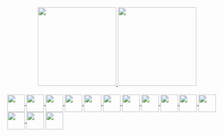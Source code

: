 
<div align="center">
  <a href="https://github.com/lucasrm1981">
  <img height="180em" src="https://github-readme-stats.vercel.app/api?username=lucasrm1981&show_icons=true&theme=dracula&include_all_commits=true&count_private=true"/>
  <img height="180em" src="https://github-readme-stats.vercel.app/api/top-langs/?username=lucasrm1981&layout=compact&langs_count=7&theme=dracula"/>
</div>
  
   <div style="display: inline_block"><br>
     <img align="center" height="40" width="40" src="https://lksistemas.com.br/img/icons/PHP-Dark.svg">
     <img align="center" height="40" width="40" src="https://lksistemas.com.br/img/icons/Java-Light.svg">
     <img align="center" height="40" width="40" src="https://lksistemas.com.br/img/icons/CS.svg">     
     <img align="center" height="40" width="40" src="https://lksistemas.com.br/img/icons/DotNet.svg">
     <img align="center" height="40" width="40" src="https://lksistemas.com.br/img/icons/JavaScript.svg">
     <img align="center" height="40" width="40" src="https://lksistemas.com.br/img/icons/HTML.svg">
     <img align="center" height="40" width="40" src="https://lksistemas.com.br/img/icons/CSS.svg">
     <img align="center" height="40" width="40" src="https://lksistemas.com.br/img/icons/MySQL-Light.svg">
     <img align="center" height="40" width="40" src="https://lksistemas.com.br/img/icons/SQLite.svg">
     <img align="center" height="40" width="40" src="https://lksistemas.com.br/img/icons/JQuery.svg">
     <img align="center" height="40" width="40" src="https://lksistemas.com.br/img/icons/Bootstrap.svg">
     <img align="center" height="40" width="40" src="https://lksistemas.com.br/img/icons/Linux-Light.svg">
     <a href="https://www.linkedin.com/pub/lucas-rodrigues-monteiro/3a/66/a08" target="_blank"><img align="center" height="40" width="40" src="https://lksistemas.com.br/img/icons/LinkedIn.svg"></a>
      <a href="https://twitter.com/lucas_lksis" target="_blank"><img align="center" height="40" width="40" src="https://lksistemas.com.br/img/icons/Twitter.svg"></a>
</div>
